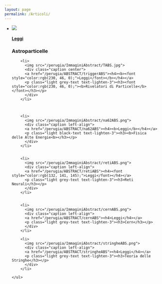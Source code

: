 ```yaml
---
layout: page
permalink: /Articoli/
---
```

<!-- slideshow -->
<div class="section">
  <div class="slider" id="foto">
    <ul class="slides">
        <li>
          <img src="/perugia/ImmaginiAbstract/ams02ABS.png">
          <div class="caption left-align">
          <a href="/perugia/ABSTRACT/ams02ABS"><h4><b>Leggi</b></h4></a>
          <p class="light grey-text text-lighten-3"><h3><b>Astroparticelle</b></h3></p>
          </div>
        </li>

        <li>
          <img src="/perugia/ImmaginiAbstract/TABS.jpg">
          <div class="caption center">
          <a href="/perugia/ABSTRACT/triggerABS"><h4><b><font style="color:rgb(230, 46, 0);">Leggi</font></b></h4></a>
          <p class="light grey-text text-lighten-3"><h3><font style="color:rgb(230, 46, 0);"><b>Rivelatori di Particelle</b></font></h3></p>
          </div>
        </li>



        <li>
          <img src="/perugia/ImmaginiAbstract/na62ABS.png">
          <div class="caption left-align">
          <a href="/perugia/ABSTRACT/na62ABS"><h4><b>Leggi</b></h4></a>
          <p class="light black-text text-lighten-3"><h3><b>Fisica delle Alte Energie<b></h3></p>
          </div>
        </li>


        <li>
          <img src="/perugia/ImmaginiAbstract/retiABS.png">
          <div class="caption left-align">
          <a href="/perugia/ABSTRACT/retiABS"><h4><font style="color:rgb(132, 141, 145);">Leggi</font></h4></a>
          <p class="light grey-text text-lighten-3"><h3>Reti Neurali</h3></p>
          </div>
        </li>


        <li>
          <img src="/perugia/ImmaginiAbstract/cernABS.png">
          <div class="caption left-align">
          <a href="/perugia/ABSTRACT/cernABS"><h4>Leggi</h4></a>
          <p class="light grey-text text-lighten-3"><h3>Cern</h3></p>
          </div>
        </li>

        <li>
          <img src="/perugia/ImmaginiAbstract/stringheABS.png">
          <div class="caption left-align">
          <a href="/perugia/ABSTRACT/stringheABS"><h4>Leggi</h4></a>
          <p class="light grey-text text-lighten-3"><h3>Teoria delle Stringhe</h3></p>
          </div>
        </li>

    </ul>
  </div>
</div>
